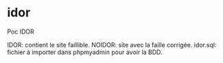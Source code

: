# idor
Poc IDOR

<p>
IDOR: contient le site faillible.
NOIDOR: site avec la faille corrigée.
idor.sql: fichier à importer dans phpmyadmin pour avoir la BDD.
</p>
